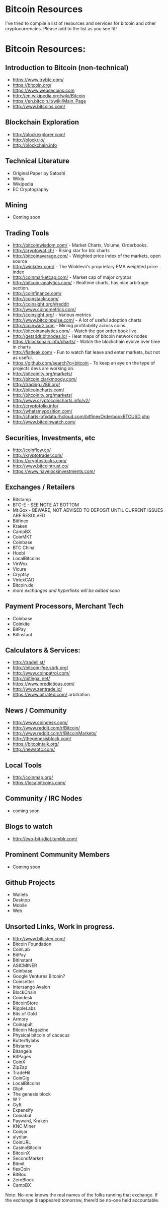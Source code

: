Bitcoin Resources
=================

I've tried to compile a list of resources and services for bitcoin and other cryptocurrencies. 
Please add to the list as you see fit!

# Bitcoin Resources:

## Introduction to Bitcoin (non-technical)
* https://www.trybtc.com/
* https://bitcoin.org/
* https://www.weusecoins.com
* http://en.wikipedia.org/wiki/Bitcoin
* https://en.bitcoin.it/wiki/Main_Page
* http://www.bitcoins.com/

## Blockchain Exploration
* http://blockexplorer.com/
* http://blockr.io/
* http://blockchain.info

## Technical Literature
* Original Paper by Satoshi
* Wikis
* Wikipedia
* EC Cryptography

## Mining
* Coming soon 

## Trading Tools
* http://bitcoinwisdom.com/ - Market Charts, Volume, Orderbooks.
* http://cryptowat.ch/ - Rising star for btc charts
* http://bitcoinaverage.com/ - Weighted price index of the markets, open source
* http://winkdex.com/ - The Winklevii's proprietary EMA weighted price index
* http://coinmarketcap.com/ - Market cap of major  cryptos
* http://bitcoin-analytics.com/ - Realtime charts, has nice arbitrage section.
* http://coinfinance.com/
* http://coinstackr.com/
* http://coinsight.org/#reddit
* http://www.coinometrics.com/
* http://coinsight.org/  - Various metrics
* http://www.bitcoinpulse.com/ - A lot of useful adoption charts
* http://coinwarz.com - Mining profitability across coins.
* http://bitcoinanalytics.com/ - Watch the gox order book live.
* http://getaddr.bitnodes.io/ - Heat maps of bitcoin network nodes
* https://blockchain.info/charts/ - Watch the blockchain evolve over time in charts
* http://fiatleak.com/ - Fun to watch fiat leave and enter markets, but not as useful.
* https://github.com/search?q=bitcoin - To keep an eye on the type of projects devs are working on.
* http://bitcoinity.org/markets/
* http://bitcoin.clarkmoody.com/
* http://trading.i286.org/
* http://bitcoincharts.com/
* http://bitcoinity.org/markets/
* http://www.cryptocoincharts.info/v2/
* http://cryptofolio.info/
* http://whatsmyposition.com/
* http://charts-bfxdata.rhcloud.com/bitfinexOrderbookBTCUSD.php
* http://www.bitcoinwatch.com/

## Securities, Investments, etc
* http://coinflow.co/
* http://kryptotrader.com/
* https://cryptostocks.com/
* http://www.bitcointrust.co/
* https://www.havelockinvestments.com/

## Exchanges / Retailers
* Bitstamp
* BTC-E - SEE NOTE AT BOTTOM
* Mt.Gox - BEWARE, NOT ADVISED TO DEPOSIT UNTIL CURRENT ISSUES ARE RESOLVED
* Bitfinex
* Kraken
* CampBX
* CoinMKT
* Coinbase
* BTC China
* Huobi
* LocalBitcoins
* VirWox
* Vicure
* Cryptsy
* VirtexCAD
* Bitcoin.de
* _more exchanges and hyperlinks will be added soon_

## Payment Processors, Merchant Tech
* Coinbase
* Coinkite
* BitPay
* BitInstant

## Calculators & Services:
* http://tradeli.st/
* http://bitcoin-fee.sbrk.org/
* http://www.coinpatrol.com/
* http://bitlegal.net/
* https://www.predictious.com/
* http://www.zentrade.io/
* https://www.bitrated.com/ arbitration

## News / Community
* http://www.coindesk.com/
* http://www.reddit.com/r/Bitcoin/
* http://www.reddit.com/r/BitcoinMarkets/
* http://thegenesisblock.com/
* https://bitcointalk.org/
* http://newsbtc.com/

## Local Tools
* http://coinmap.org/
* https://localbitcoins.com/

## Community / IRC Nodes
* coming soon

## Blogs to watch
* http://two-bit-idiot.tumblr.com/

## Prominent Community Members
* Coming soon

## Github Projects
* Wallets
* Desktop
* Mobile
* Web

## Unsorted Links, Work in progress.
* http://www.bitlisten.com/
* Bitcoin Foundation
* CoinLab
* BitPay
* BitInstant
* ASICMINER
* Coinbase
* Google Ventures Bitcoin?
* Coinsetter
* Intersango Avalon
* BlockChain
* Coindesk
* BitcoinStore
* RippleLabs 
* Bits of Gold
* Armory
* Coinapult
* Bitcoin Magazine
* Physical bitcoin of cacacus
* Butterflylabs
* Bitstamp
* Bitangels
* BitPages
* CoinX
* ZipZap
* TradeHil
* CoinGig
* LocalBitcoins
* Gliph
* The genesis block
* W ? 
* Gyft
* Expensify
* Coinabul
* Payward, Kraken
* KNC Miner
* Coinjar
* alydian
* CoinURL
* CasinoBitcoin
* BitcoinX
* SecondMarket
* Bitmit
* flexCoin
* BitBox
* ZeroBlock
* CampBX

Note: No-one knows the real names of the folks running that exchange. If the exchange disappeared tomorrow, there’d be no-one held accountable.
